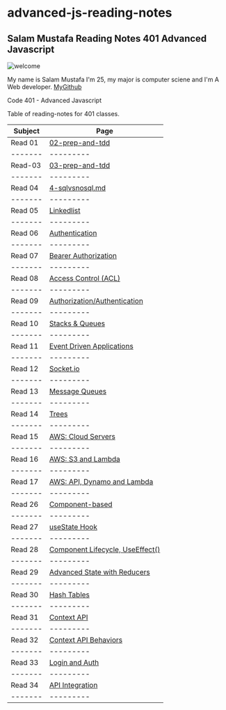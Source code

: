 # advanced-js-reading-notes


## Salam Mustafa Reading Notes 401 Advanced Javascript 

![welcome](https://camo.githubusercontent.com/8e714733b26c7e394b60449b0362360ce2b1bebf0d53780d734bd8471fef58c4/68747470733a2f2f7468756d62732e647265616d7374696d652e636f6d2f622f7275737469632d77656c636f6d652d7369676e2d7265642d666c6f7765722d68616e67696e672d646973747265737365642d616e74697175652d677265656e2d646f6f722d7765617468657265642d726f73652d6275642d7465616c2d626c75652d776f6f64656e2d66656e63652d34333931353437352e6a7067)

My name is Salam Mustafa I'm 25, my major is computer sciene and I'm A Web developer. [MyGithub](https://github.com/salammustafa728)




Code 401 - Advanced Javascript 

Table of reading-notes for 401 classes.

| Subject  |	Page|
|----- | ----   |
| Read 01  |	[02-prep-and-tdd](https://salammustafa728.github.io/advanced-js-reading-notes/401-javascript-reading/02-prep-and-tdd.html)|
|-------   |	---------|
|Read-03 |	[03-prep-and-tdd](https://salammustafa728.github.io/advanced-js-reading-notes/401-javascript-reading/03-prep-and-tdd.html)|
|------- 	|---------|
| Read 04 |	[4-sqlvsnosql.md](https://salammustafa728.github.io/advanced-js-reading-notes/401-javascript-reading/04-sqlvsnosql.html) | 
|------- 	|---------|
|Read 05 | [Linkedlist](https://salammustafa728.github.io/advanced-js-reading-notes/401-javascript-reading/05-linkedList.html)	|
|------- 	|---------|
| Read 06 |	 [Authentication](https://salammustafa728.github.io/advanced-js-reading-notes/401-javascript-reading/06-Authentication.html)  |
|------- 	|---------|
| Read 07 |	 [Bearer Authorization](https://salammustafa728.github.io/advanced-js-reading-notes/401-javascript-reading/07-Bearer-Authorization.html)  |
|------- 	|---------|
| Read 08 |	 [Access Control (ACL) ](https://salammustafa728.github.io/advanced-js-reading-notes/401-javascript-reading/08-Access-Control.html)  |
|------- 	|---------|
| Read 09 |	 [Authorization/Authentication ](https://salammustafa728.github.io/advanced-js-reading-notes/401-javascript-reading/09-Authorization-Authentication.html) |
|------- 	|---------|
| Read 10 |	 [Stacks & Queues](https://salammustafa728.github.io/advanced-js-reading-notes/401-javascript-reading/10-Stacks-Queues.html) |
|------- 	|---------|
| Read 11 |	 [ Event Driven Applications](https://salammustafa728.github.io/advanced-js-reading-notes/401-javascript-reading/11-Event-Driven-Applications.html) |
|------- 	|---------|
| Read 12 |	 [Socket.io](https://salammustafa728.github.io/advanced-js-reading-notes/401-javascript-reading/12-Socket.io.html) |
|------- 	|---------|
| Read 13 |	 [Message Queues](https://salammustafa728.github.io/advanced-js-reading-notes/401-javascript-reading/13-Message-Queues.html) |
|------- 	|---------|
| Read 14 |	 [Trees](https://salammustafa728.github.io/advanced-js-reading-notes/401-javascript-reading/14-Trees.html) |
|------- 	|---------|
| Read 15 |	 [AWS: Cloud Servers](https://salammustafa728.github.io/advanced-js-reading-notes/401-javascript-reading/15-AWS-Cloud-Servers.html) |
|------- 	|---------|
| Read 16 |	 [AWS: S3 and Lambda](https://salammustafa728.github.io/advanced-js-reading-notes/401-javascript-reading/16-AWS-S3-and-Lambda.html) |
|------- 	|---------|
| Read 17 |	 [AWS: API, Dynamo and Lambda](https://salammustafa728.github.io/advanced-js-reading-notes/401-javascript-reading/17-AWS-API-Dynamo-and-Lambda.html) |
|------- 	|---------|
| Read 26 |	 [Component-based](https://salammustafa728.github.io/advanced-js-reading-notes/401-javascript-reading/26-Component-Based-ui) |
|------- 	|---------|
| Read 27 |	 [useState Hook](https://salammustafa728.github.io/advanced-js-reading-notes/401-javascript-reading/27-useState-Hooks) |
|------- 	|---------|
| Read 28 |	 [Component Lifecycle, UseEffect()](https://salammustafa728.github.io/advanced-js-reading-notes/401-javascript-reading/28-Component-Lifecycle-useEffect) |
|------- 	|---------|
| Read 29 |	 [Advanced State with Reducers](https://salammustafa728.github.io/advanced-js-reading-notes/401-javascript-reading/29-Advanced-State-with-Reducers.html) |
|------- 	|---------|
| Read 30 |	 [Hash Tables](https://salammustafa728.github.io/advanced-js-reading-notes/401-javascript-reading/30-Hash-Tables.html) |
|------- 	|---------|
| Read 31 |	 [Context API](https://salammustafa728.github.io/advanced-js-reading-notes/401-javascript-reading/31-Context-API.html) |
|------- 	|---------|
| Read 32 |	 [Context API Behaviors](https://salammustafa728.github.io/advanced-js-reading-notes/401-javascript-reading/32-Context-API-Behaviors.html) |
|------- 	|---------|
| Read 33 |	 [Login and Auth](https://salammustafa728.github.io/advanced-js-reading-notes/401-javascript-reading/33-login-and-auth.html) |
|------- 	|---------|
| Read 34 |	 [API Integration](https://salammustafa728.github.io/advanced-js-reading-notes/401-javascript-reading/34-API-Integration.html) |
|------- 	|---------|